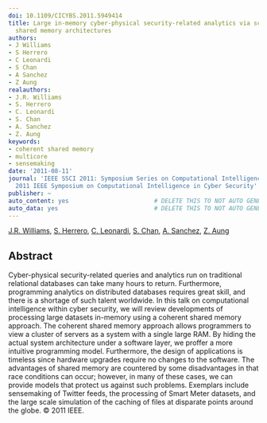 ```yaml
---
doi: 10.1109/CICYBS.2011.5949414
title: Large in-memory cyber-physical security-related analytics via scalable coherent
  shared memory architectures
authors:
- J Williams
- S Herrero
- C Leonardi
- S Chan
- A Sanchez
- Z Aung
realauthors:
- J.R. Williams
- S. Herrero
- C. Leonardi
- S. Chan
- A. Sanchez
- Z. Aung
keywords:
- coherent shared memory
- multicore
- sensemaking
date: '2011-08-11'
journal: 'IEEE SSCI 2011: Symposium Series on Computational Intelligence - CICS 2011:
  2011 IEEE Symposium on Computational Intelligence in Cyber Security'
publisher: ~
auto_content: yes                        # DELETE THIS TO NOT AUTO GENERATE CONTENT
auto_data: yes                           # DELETE THIS TO NOT AUTO GENERATE METADATA
---
```

[J.R. Williams](https://www.scopus.com/authid/detail.uri?authorId=57207364605), [S. Herrero](https://www.scopus.com/authid/detail.uri?authorId=35932035400), [C. Leonardi](https://www.scopus.com/authid/detail.uri?authorId=25646377900), [S. Chan](https://www.scopus.com/authid/detail.uri?authorId=56303042300), [A. Sanchez](https://www.scopus.com/authid/detail.uri?authorId=7401886776), [Z. Aung](https://www.scopus.com/authid/detail.uri?authorId=6505942598)

## Abstract
Cyber-physical security-related queries and analytics run on traditional relational databases can take many hours to return. Furthermore, programming analytics on distributed databases requires great skill, and there is a shortage of such talent worldwide. In this talk on computational intelligence within cyber security, we will review developments of processing large datasets in-memory using a coherent shared memory approach. The coherent shared memory approach allows programmers to view a cluster of servers as a system with a single large RAM. By hiding the actual system architecture under a software layer, we proffer a more intuitive programming model. Furthermore, the design of applications is timeless since hardware upgrades require no changes to the software. The advantages of shared memory are countered by some disadvantages in that race conditions can occur; however, in many of these cases, we can provide models that protect us against such problems. Exemplars include sensemaking of Twitter feeds, the processing of Smart Meter datasets, and the large scale simulation of the caching of files at disparate points around the globe. © 2011 IEEE.
